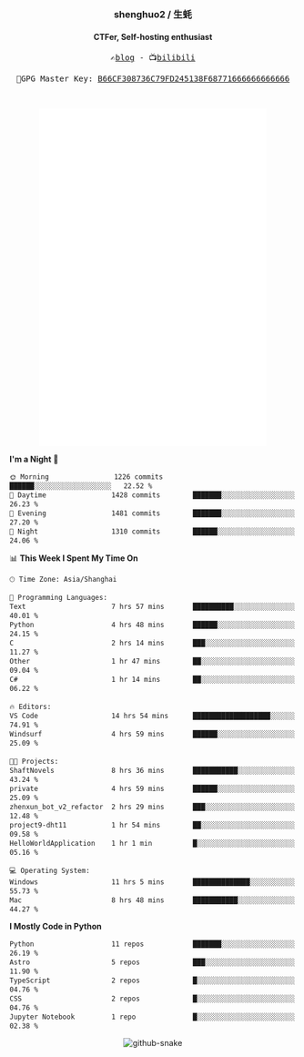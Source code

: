<h3 align="center"> shenghuo2 / 生蚝 </h3>
<h4 align="center" >CTFer, Self-hosting enthusiast</h3>


<p align="center">
  <samp>
    ✍️<a href="https://blog.shenghuo2.top/">blog</a> -
    📺<a href="https://space.bilibili.com/85894935">bilibili</a>
  </samp>
</p>
<p align="center">
  <samp>
     🔐GPG Master Key: <a align="center" href="https://github.com/shenghuo2.gpg">B66CF308736C79FD245138F68771666666666666</a>
  </samp>
</p>
<br>
<p align="center">
  <a href="https://github.com/shenghuo2">
    <img width="400" align="top" src="https://github.com/shenghuo2/shenghuo2/blob/main/metrics.left.svg" />
  </a>
  <a href="https://github.com/shenghuo2">
    <img width="400" align="top" src="https://github.com/shenghuo2/shenghuo2/blob/main/metrics.right.svg" />
  </a>
</p>


<!--START_SECTION:waka-->
**I'm a Night 🦉** 

```text
🌞 Morning                1226 commits        ██████░░░░░░░░░░░░░░░░░░░   22.52 % 
🌆 Daytime                1428 commits        ███████░░░░░░░░░░░░░░░░░░   26.23 % 
🌃 Evening                1481 commits        ███████░░░░░░░░░░░░░░░░░░   27.20 % 
🌙 Night                  1310 commits        ██████░░░░░░░░░░░░░░░░░░░   24.06 % 
```


📊 **This Week I Spent My Time On** 

```text
🕑︎ Time Zone: Asia/Shanghai

💬 Programming Languages: 
Text                     7 hrs 57 mins       ██████████░░░░░░░░░░░░░░░   40.01 % 
Python                   4 hrs 48 mins       ██████░░░░░░░░░░░░░░░░░░░   24.15 % 
C                        2 hrs 14 mins       ███░░░░░░░░░░░░░░░░░░░░░░   11.27 % 
Other                    1 hr 47 mins        ██░░░░░░░░░░░░░░░░░░░░░░░   09.04 % 
C#                       1 hr 14 mins        ██░░░░░░░░░░░░░░░░░░░░░░░   06.22 % 

🔥 Editors: 
VS Code                  14 hrs 54 mins      ███████████████████░░░░░░   74.91 % 
Windsurf                 4 hrs 59 mins       ██████░░░░░░░░░░░░░░░░░░░   25.09 % 

🐱‍💻 Projects: 
ShaftNovels              8 hrs 36 mins       ███████████░░░░░░░░░░░░░░   43.24 % 
private                  4 hrs 59 mins       ██████░░░░░░░░░░░░░░░░░░░   25.09 % 
zhenxun_bot_v2_refactor  2 hrs 29 mins       ███░░░░░░░░░░░░░░░░░░░░░░   12.48 % 
project9-dht11           1 hr 54 mins        ██░░░░░░░░░░░░░░░░░░░░░░░   09.58 % 
HelloWorldApplication    1 hr 1 min          █░░░░░░░░░░░░░░░░░░░░░░░░   05.16 % 

💻 Operating System: 
Windows                  11 hrs 5 mins       ██████████████░░░░░░░░░░░   55.73 % 
Mac                      8 hrs 48 mins       ███████████░░░░░░░░░░░░░░   44.27 % 
```

**I Mostly Code in Python** 

```text
Python                   11 repos            ███████░░░░░░░░░░░░░░░░░░   26.19 % 
Astro                    5 repos             ███░░░░░░░░░░░░░░░░░░░░░░   11.90 % 
TypeScript               2 repos             █░░░░░░░░░░░░░░░░░░░░░░░░   04.76 % 
CSS                      2 repos             █░░░░░░░░░░░░░░░░░░░░░░░░   04.76 % 
Jupyter Notebook         1 repo              █░░░░░░░░░░░░░░░░░░░░░░░░   02.38 % 
```




<!--END_SECTION:waka-->


<div align="center">
  <picture>
    <source media="(prefers-color-scheme: dark)" srcset="https://gist.githubusercontent.com/shenghuo2/bfce20b14ab0484cef03bae6e60e0b3a/raw/github-snake-dark.svg" />
    <source media="(prefers-color-scheme: light)" srcset="https://gist.githubusercontent.com/shenghuo2/bfce20b14ab0484cef03bae6e60e0b3a/raw/github-snake.svg" />
    <img alt="github-snake" src="https://gist.githubusercontent.com/shenghuo2/bfce20b14ab0484cef03bae6e60e0b3a/raw/github-snake.svg" />
  </picture>
</div>

<!--
**shenghuo2/shenghuo2** is a ✨ _special_ ✨ repository because its `README.md` (this file) appears on your GitHub profile.

Here are some ideas to get you started:

- 🔭 I’m currently working on ...
- 🌱 I’m currently learning ...
- 👯 I’m looking to collaborate on ...
- 🤔 I’m looking for help with ...
- 💬 Ask me about ...
- 📫 How to reach me: ...
- 😄 Pronouns: ...
- ⚡ Fun fact: ...
-->
